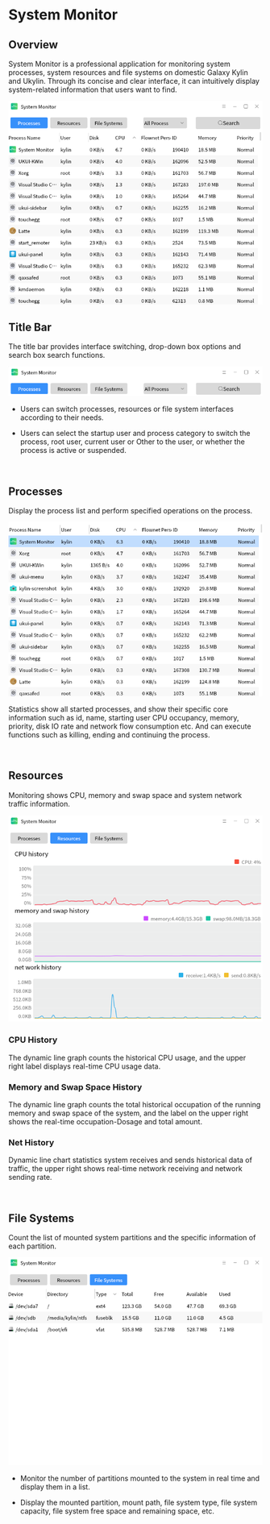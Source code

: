 # System Monitor
## Overview
System Monitor is a professional application for monitoring system processes, system resources and file systems on domestic Galaxy Kylin and Ukylin. Through its concise and clear interface, it can intuitively display system-related information that users want to find.

![Fig 1 Kylin System Monitor-big](image/1.png)
<br>

## Title Bar
The title bar provides interface switching, drop-down box options and search box search functions.

![Fig 2 Title bar-big](image/2.png)

- Users can switch processes, resources or file system interfaces according to their needs.

- Users can select the startup user and process category to switch the process, root user, current user or Other to the user, or whether the process is active or suspended.

<br>

## Processes
Display the process list and perform specified operations on the process.

![Fig 3 Process content-big](image/3.png)

Statistics show all started processes, and show their specific core information such as id, name, starting user CPU occupancy, memory, priority, disk IO rate and network flow consumption etc. And can execute functions such as killing, ending and continuing the process.

<br>

## Resources
Monitoring shows CPU, memory and swap space and system network traffic information.

![Fig 4 Resource content-big](image/4.png)

### CPU History
The dynamic line graph counts the historical CPU usage, and the upper right label displays real-time CPU usage data.

### Memory and Swap Space History
The dynamic line graph counts the total historical occupation of the running memory and swap space of the system, and the label on the upper right shows the real-time occupation-Dosage and total amount.

### Net History
Dynamic line chart statistics system receives and sends historical data of traffic, the upper right shows real-time network receiving and network sending rate.

<br>

## File Systems
Count the list of mounted system partitions and the specific information of each partition.

![Fig 5 File system contents-big](image/5.png)

- Monitor the number of partitions mounted to the system in real time and display them in a list.

- Display the mounted partition, mount path, file system type, file system capacity, file system free space and remaining space, etc.
